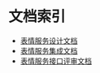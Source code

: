 # 文档索引

* [表情服务设计文档](https://10.10.1.34/Rose/rosa_packages_services_ExpressService/blob/master/express-design.md)
* [表情服务集成文档](https://10.10.1.34/Rose/rosa_packages_services_ExpressService/blob/master/express-integration.md)
* [表情服务接口评审文档](https://10.10.1.34/Rose/rosa_packages_services_ExpressService/blob/master/express-user-guide.md)

